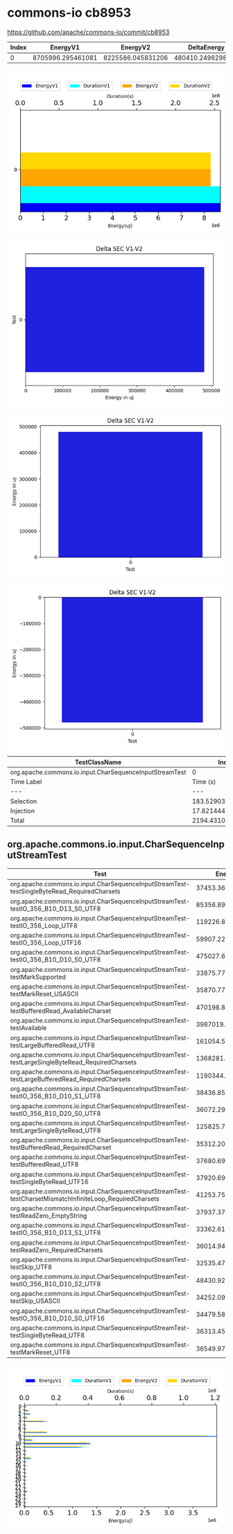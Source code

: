 # commons-io cb8953


https://github.com/apache/commons-io/commit/cb8953


| Index | EnergyV1 | EnergyV2 | DeltaEnergy | DurationV1 | DurationsV2 | DeltaDuration |
| --- | --- | --- | --- | --- | --- | --- |
| 0 | 8705996.295461081 | 8225586.045831206 | 480410.2496298747 | 257570514.09869653 | 239522470.71294 | 18048043.385756522 |

![](./commons-io.png)

![](./commons-io_delta.png)

![](./commons-io_delta_v.png)

![](./commons-io_delta_1_v.png)

| TestClassName | Index |
| --- | --- |
| org.apache.commons.io.input.CharSequenceInputStreamTest | 0 |
| Time Label | Time (s) |
| --- | --- |
| Selection | 183.52903985977173 |
| Injection | 17.821444749832153 |
| Total | 2194.431027173996 |
## org.apache.commons.io.input.CharSequenceInputStreamTest

| Test | EnergyV1 | EnergyV2 | DeltaEnergy | DurationV1 | DurationsV2 | DeltaDuration |
| --- | --- | --- | --- | --- | --- | --- |
| org.apache.commons.io.input.CharSequenceInputStreamTest-testSingleByteRead_RequiredCharsets | 37453.3661183581 | 35862.005225991044 | 1591.3608923670545 | 1056515.9092579158 | 952457.08497317 | 104058.82428474585 |
| org.apache.commons.io.input.CharSequenceInputStreamTest-testIO_356_B10_D13_S0_UTF8 | 85356.89050179182 | 50261.32863026847 | 35095.56187152334 | 2281790.611109771 | 1826735.3357554474 | 455055.27535432344 |
| org.apache.commons.io.input.CharSequenceInputStreamTest-testIO_356_Loop_UTF8 | 119226.82945810085 | 114550.46182500168 | 4676.367633099173 | 3447892.902831671 | 3100891.7597097745 | 347001.1431218963 |
| org.apache.commons.io.input.CharSequenceInputStreamTest-testIO_356_Loop_UTF16 | 59907.22105422719 | 48560.95704651965 | 11346.264007707541 | 1682112.9911240372 | 1730960.0219625398 | -48847.03083850257 |
| org.apache.commons.io.input.CharSequenceInputStreamTest-testIO_356_B10_D10_S0_UTF8 | 475027.6348904122 | 388864.1700691525 | 86163.46482125972 | 11330593.266452484 | 12038584.404525034 | -707991.1380725503 |
| org.apache.commons.io.input.CharSequenceInputStreamTest-testMarkSupported | 33875.77742731571 | 35959.09846317768 | -2083.321035861969 | 548727.1957432032 | 543912.3135520443 | 4814.882191158831 |
| org.apache.commons.io.input.CharSequenceInputStreamTest-testMarkReset_USASCII | 35870.772092960775 | 34727.35203740859 | 1143.420055552182 | 480121.78389885277 | 530065.9894945419 | -49944.20559568913 |
| org.apache.commons.io.input.CharSequenceInputStreamTest-testBufferedRead_AvailableCharset | 470198.8817528384 | 463888.19427085656 | 6310.687481981819 | 13814668.294571407 | 12748706.996516854 | 1065961.2980545536 |
| org.apache.commons.io.input.CharSequenceInputStreamTest-testAvailable | 3987019.65800767 | 3783530.3310137345 | 203489.32699393574 | 120782445.04443437 | 111557279.0552083 | 9225165.989226073 |
| org.apache.commons.io.input.CharSequenceInputStreamTest-testLargeBufferedRead_UTF8 | 161054.53808830792 | 145483.0268055841 | 15571.511282723834 | 5842474.269961301 | 4494182.162129359 | 1348292.107831942 |
| org.apache.commons.io.input.CharSequenceInputStreamTest-testLargeSingleByteRead_RequiredCharsets | 1368281.1205682638 | 1361136.81044488 | 7144.310123383766 | 39459861.23484284 | 38395788.095891565 | 1064073.1389512718 |
| org.apache.commons.io.input.CharSequenceInputStreamTest-testLargeBufferedRead_RequiredCharsets | 1190344.9557608252 | 1116651.4046347467 | 73693.55112607847 | 40228354.82578151 | 36691169.45692282 | 3537185.3688586876 |
| org.apache.commons.io.input.CharSequenceInputStreamTest-testIO_356_B10_D10_S1_UTF8 | 38436.85673928384 | 35785.97242237608 | 2650.884316907759 | 1302677.4197940687 | 1208297.4264384555 | 94379.9933556132 |
| org.apache.commons.io.input.CharSequenceInputStreamTest-testIO_356_B10_D20_S0_UTF8 | 36072.294205628335 | 35976.329654335976 | 95.96455129235983 | 533617.8109500483 | 476525.184007287 | 57092.62694276124 |
| org.apache.commons.io.input.CharSequenceInputStreamTest-testLargeSingleByteRead_UTF8 | 125825.72929171531 | 110015.86626260047 | 15809.863029114844 | 4231053.273000262 | 3704097.5365002975 | 526955.7364999643 |
| org.apache.commons.io.input.CharSequenceInputStreamTest-testBufferedRead_RequiredCharset | 35312.20594504184 | 34837.8241863469 | 474.38175869493716 | 1468925.493040142 | 815851.0630861275 | 653074.4299540146 |
| org.apache.commons.io.input.CharSequenceInputStreamTest-testBufferedRead_UTF8 | 37680.69069075836 | 40312.04182294055 | -2631.351132182186 | 687257.1723684627 | 562917.8929350686 | 124339.27943339408 |
| org.apache.commons.io.input.CharSequenceInputStreamTest-testSingleByteRead_UTF16 | 37920.69018892209 | 35110.07727701035 | 2810.6129119117395 | 591806.2667022889 | 635236.5514033732 | -43430.28470108437 |
| org.apache.commons.io.input.CharSequenceInputStreamTest-testCharsetMismatchInfiniteLoop_RequiredCharsets | 41253.75500509032 | 35255.16292651312 | 5998.592078577203 | 768273.0004964999 | 621995.5271499375 | 146277.47334656247 |
| org.apache.commons.io.input.CharSequenceInputStreamTest-testReadZero_EmptyString | 37937.37093711668 | 38267.453254648484 | -330.08231753180735 | 488754.6042617522 | 488035.4375659996 | 719.1666957526468 |
| org.apache.commons.io.input.CharSequenceInputStreamTest-testIO_356_B10_D13_S1_UTF8 | 33362.61901652318 | 33123.04921112396 | 239.5698053992237 | 855689.4824419783 | 560775.3413252309 | 294914.1411167474 |
| org.apache.commons.io.input.CharSequenceInputStreamTest-testReadZero_RequiredCharsets | 36014.94134985884 | 36589.08752248591 | -574.1461726270718 | 698772.5469091586 | 1018054.9082365292 | -319282.3613273706 |
| org.apache.commons.io.input.CharSequenceInputStreamTest-testSkip_UTF8 | 32535.471365130463 | 33919.74844597646 | -1384.2770808459973 | 794278.5726924008 | 843321.8322788929 | -49043.25958649209 |
| org.apache.commons.io.input.CharSequenceInputStreamTest-testIO_356_B10_D10_S2_UTF8 | 48430.921277731926 | 37071.778690198924 | 11359.142587533002 | 1654262.8836076874 | 1272373.6477046998 | 381889.23590298765 |
| org.apache.commons.io.input.CharSequenceInputStreamTest-testSkip_USASCII | 34252.097137250006 | 34509.11578474159 | -257.01864749158267 | 673997.403596621 | 652293.9045503542 | 21703.499046266777 |
| org.apache.commons.io.input.CharSequenceInputStreamTest-testIO_356_B10_D10_S0_UTF16 | 34479.58180658263 | 39051.898074981735 | -4572.316268399103 | 667835.2176856326 | 866306.4424500295 | -198471.2247643969 |
| org.apache.commons.io.input.CharSequenceInputStreamTest-testSingleByteRead_UTF8 | 36313.451474841684 | 34666.63779105374 | 1646.8136837879429 | 571000.4901938103 | 553879.3356968181 | 17121.15449699224 |
| org.apache.commons.io.input.CharSequenceInputStreamTest-testMarkReset_UTF8 | 36549.97330853343 | 31618.86203655062 | 4931.111271982809 | 626754.1309463382 | 631776.0049694383 | -5021.874023100128 |

![](./org.apache.commons.io.input.CharSequenceInputStreamTest-graph.png)

